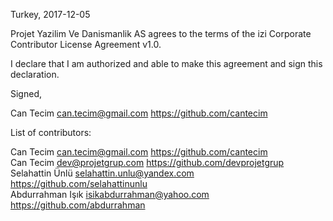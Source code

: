 Turkey, 2017-12-05

Projet Yazilim Ve Danismanlik AS agrees to the terms of the izi Corporate Contributor License
Agreement v1.0.

I declare that I am authorized and able to make this agreement and sign this
declaration.

Signed,

Can Tecim can.tecim@gmail.com https://github.com/cantecim

List of contributors:

Can Tecim can.tecim@gmail.com https://github.com/cantecim  
Can Tecim dev@projetgrup.com https://github.com/devprojetgrup  
Selahattin Ünlü selahattin.unlu@yandex.com https://github.com/selahattinunlu  
Abdurrahman Işık isikabdurrahman@yahoo.com https://github.com/abdurrahman  
